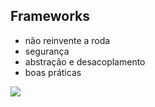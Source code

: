 ## Frameworks

 - não reinvente a roda
 - segurança
 - abstração e desacoplamento
 - boas práticas

<img src="/images/mvc.jpg">
